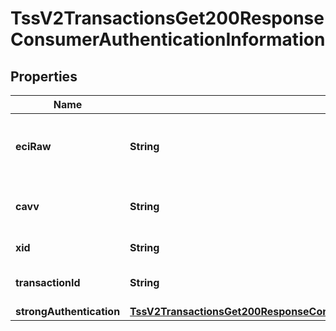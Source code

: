 
# TssV2TransactionsGet200ResponseConsumerAuthenticationInformation

## Properties
Name | Type | Description | Notes
------------ | ------------- | ------------- | -------------
**eciRaw** | **String** | Raw electronic commerce indicator (ECI).  |  [optional]
**cavv** | **String** | Cardholder authentication verification value (CAVV). |  [optional]
**xid** | **String** | Transaction identifier.  |  [optional]
**transactionId** | **String** | Payer auth Transaction identifier. |  [optional]
**strongAuthentication** | [**TssV2TransactionsGet200ResponseConsumerAuthenticationInformationStrongAuthentication**](TssV2TransactionsGet200ResponseConsumerAuthenticationInformationStrongAuthentication.md) |  |  [optional]



